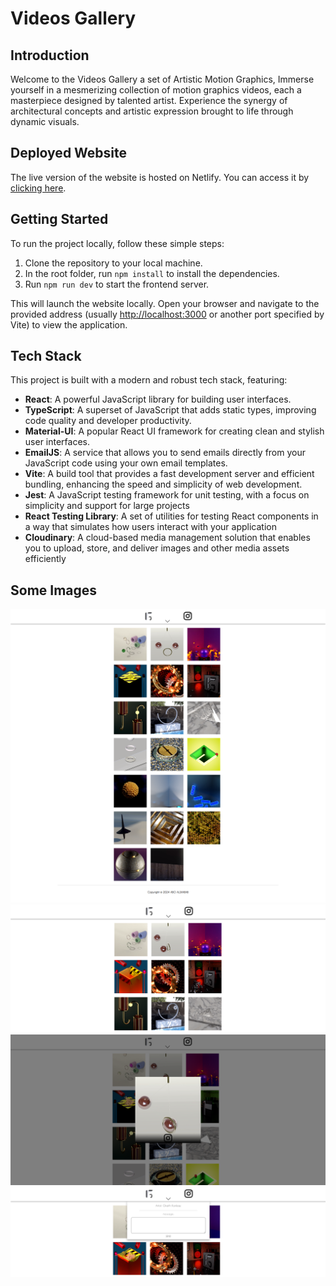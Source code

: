 # Videos Gallery

## Introduction

Welcome to the Videos Gallery a set of Artistic Motion Graphics, Immerse yourself in a mesmerizing collection of motion graphics videos, each a masterpiece designed by talented artist. Experience the synergy of architectural concepts and artistic expression brought to life through dynamic visuals.

## Deployed Website

The live version of the website is hosted on Netlify. You can access it by [clicking here](https://videos-gallery.netlify.app/).

## Getting Started

To run the project locally, follow these simple steps:

1. Clone the repository to your local machine.
2. In the root folder, run `npm install` to install the dependencies.
3. Run `npm run dev` to start the frontend server.

This will launch the website locally. Open your browser and navigate to the provided address (usually [http://localhost:3000](http://localhost:3000) or another port specified by Vite) to view the application.

## Tech Stack

This project is built with a modern and robust tech stack, featuring:

-   **React**: A powerful JavaScript library for building user interfaces.
-   **TypeScript**: A superset of JavaScript that adds static types, improving code quality and developer productivity.
-   **Material-UI**: A popular React UI framework for creating clean and stylish user interfaces.
-   **EmailJS**: A service that allows you to send emails directly from your JavaScript code using your own email templates.
-   **Vite**: A build tool that provides a fast development server and efficient bundling, enhancing the speed and simplicity of web development.
-   **Jest**: A JavaScript testing framework for unit testing, with a focus on simplicity and support for large projects
-   **React Testing Library**: A set of utilities for testing React components in a way that simulates how users interact with your application
-   **Cloudinary**: A cloud-based media management solution that enables you to upload, store, and deliver images and other media assets efficiently

## Some Images

![Home page full height](./public/Home%20page%20full%20height.png)
![Home page](./public/Home%20page.png)
![Single video](./public/Single%20video.png)
![Contact us form](./public//Contact%20us%20form.png)
